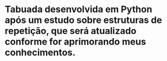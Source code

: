 # Tabuada desenvolvida em Python após um estudo sobre estruturas de repetição, que será atualizado conforme for aprimorando meus conhecimentos.
